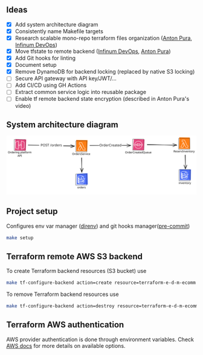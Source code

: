 ## Ideas
- [x] Add system architecture diagram
- [x] Consistently name Makefile targets
- [x] Research scalable mono-repo terraform files organization ([Anton Pura](https://www.youtube.com/watch?v=nMVXs8VnrF4), [Infinum DevOps](https://github.com/infinum/infrastructure-template/blob/main/terraform/README.md))
- [x] Move tfstate to remote backend ([Infinum DevOps](https://github.com/infinum/infrastructure-template/blob/main/terraform/init/AWS/README.md), [Anton Pura](https://www.youtube.com/watch?v=GgQE85Aq2z4))
- [x] Add Git hooks for linting
- [x] Document setup
- [x] Remove DynamoDB for backend locking (replaced by native S3 locking)
- [ ] Secure API gateway with API key/JWT/...
- [ ] Add CI/CD using GH Actions
- [ ] Extract common service logic into reusable package
- [ ] Enable tf remote backend state encryption (described in Anton Pura's video)

## System architecture diagram
![System diagram](assets/system-diagram.svg)

## Project setup
Configures env var manager ([direnv](https://direnv.net/)) and git hooks manager([pre-commit](https://pre-commit.com/))
```bash
make setup
```

## Terraform remote AWS S3 backend
To create Terraform backend resources (S3 bucket) use
```bash
make tf-configure-backend action=create resource=terraform-e-d-m-ecomm region=eu-central-1
```

To remove Terraform backend resources use
```bash
make tf-configure-backend action=destroy resource=terraform-e-d-m-ecomm region=eu-central-1
```

## Terraform AWS authentication
AWS provider authentication is done through environment variables. Check [AWS docs](https://docs.aws.amazon.com/cli/v1/userguide/cli-configure-envvars.html) for more details on available options.
